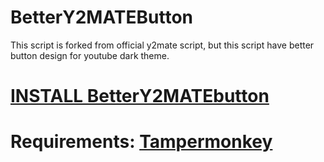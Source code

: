 # BetterY2MATEButton
This script is forked from official y2mate script, but this script have better button design for youtube dark theme.
# <a href="https://nibirugamer.dev/public_files/betterY2MATEdownloadbutton.user.js" target="_blank">INSTALL BetterY2MATEbutton</a>

# Requirements: <a href="https://www.tampermonkey.net/" target="_blank">Tampermonkey</a>


